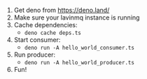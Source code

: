 1. Get deno from https://deno.land/
1. Make sure your lavinmq instance is running
1. Cache dependencies: 
    - `deno cache deps.ts`
1. Start consumer: 
    - `deno run -A hello_world_consumer.ts`
1. Run producer: 
    - `deno run -A hello_world_producer.ts`
1. Fun!